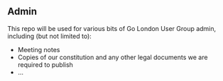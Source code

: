 ## Admin

This repo will be used for various bits of Go London User Group admin, including (but not limited to):

* Meeting notes
* Copies of our constitution and any other legal documents we are required to publish
* ...
